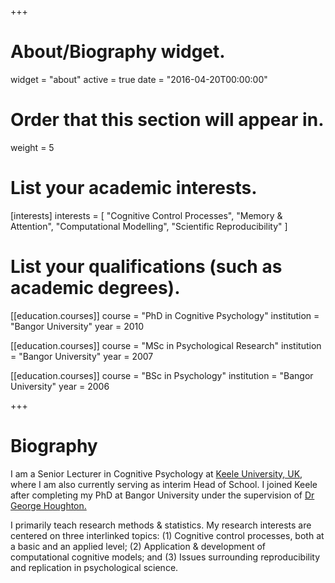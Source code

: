 +++
# About/Biography widget.
widget = "about"
active = true
date = "2016-04-20T00:00:00"

# Order that this section will appear in.
weight = 5

# List your academic interests.
[interests]
  interests = [
    "Cognitive Control Processes",
    "Memory & Attention",
    "Computational Modelling",
    "Scientific Reproducibility"
  ]

# List your qualifications (such as academic degrees).
[[education.courses]]
  course = "PhD in Cognitive Psychology"
  institution = "Bangor University"
  year = 2010

[[education.courses]]
  course = "MSc in Psychological Research"
  institution = "Bangor University"
  year = 2007

[[education.courses]]
  course = "BSc in Psychology"
  institution = "Bangor University"
  year = 2006
 
+++

# Biography
I am a Senior Lecturer in Cognitive Psychology at [Keele University, UK](https://www.keele.ac.uk/psychology/), where I am also currently serving as interim Head of School. I joined Keele after completing my PhD at Bangor University under the supervision of [Dr George Houghton.](https://www.bangor.ac.uk/psychology/people/profiles/george_houghton.php.en)

I primarily teach research methods & statistics. My research interests are centered on three interlinked topics: (1) Cognitive control processes, both at a basic and an applied level; (2) Application & development of computational cognitive models; and (3) Issues surrounding reproducibility and replication in psychological science.  
